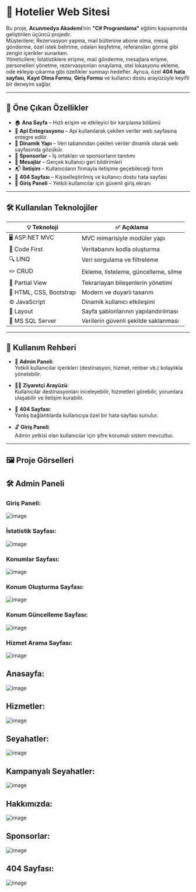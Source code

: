 # 🏨 Hotelier Web Sitesi

Bu proje, **Acunmedya Akademi**’nin **"C# Programlama"** eğitimi kapsamında geliştirilen üçüncü projedir.  
Müşterilere; Rezervasyon yapma, mail bültenine abone olma, mesaj gönderme, özel istek belirtme, odaları keşfetme, referansları görme  gibi zengin içerikler sunarken.  
Yöneticilere; İstatistiklere erişme, mail gönderme, mesajlara erişme, personelleri yönetme, rezervasyonları onaylama,  otel lokasyonu ekleme, ode ekleyip çıkarma gibi özellikler sunmayı hedefler. 
Ayrıca,  özel **404 hata sayfası**, **Kayıt Olma Formu**, **Giriş Formu** ve kullanıcı dostu arayüzüyle keyifli bir deneyim sağlar.

---

## 🌟 Öne Çıkan Özellikler

- 🏠 **Ana Sayfa** – Hızlı erişim ve etkileyici bir karşılama bölümü  
- 📍 **Api Entegrasyonu** – Api kullanılarak çekilen veriler web sayfasına entegre edilir.
- 🧳 **Dinamik Yapı** – Veri tabanından çekilen veriler dinamik olarak web sayfasında gözükür.
- 🤝 **Sponsorlar** – İş ortakları ve sponsorların tanıtımı  
- 💬 **Mesajlar** – Gerçek kullanıcı geri bildirimleri  
- 📬 **İletişim** – Kullanıcıların firmayla iletişime geçebileceği form  
- 🚫 **404 Sayfası** – Kişiselleştirilmiş ve kullanıcı dostu hata sayfası  
- 🔐 **Giriş Paneli** – Yetkili kullanıcılar için güvenli giriş ekranı  

---

## 🛠️ Kullanılan Teknolojiler

| 💡 Teknoloji           | ✅ Açıklama |
|------------------------|------------|
| 🖥️ ASP.NET MVC         | MVC mimarisiyle modüler yapı |
| 🧱 Code First          | Veritabanını kodla oluşturma |
| 🔍 LINQ               | Veri sorgulama ve filtreleme |
| ✏️ CRUD               | Ekleme, listeleme, güncelleme, silme |
| 🧩 Partial View        | Tekrarlayan bileşenlerin yönetimi |
| 🎨 HTML, CSS, Bootstrap| Modern ve duyarlı tasarım |
| ⚙️ JavaScript          | Dinamik kullanıcı etkileşimi |
| 🧭 Layout              | Sayfa şablonlarının yapılandırılması |
| 💾 MS SQL Server       | Verilerin güvenli şekilde saklanması |

---

## 🚀 Kullanım Rehberi

- 🔐 **Admin Paneli**:  
  Yetkili kullanıcılar içerikleri (destinasyon, hizmet, rehber vb.) kolaylıkla yönetebilir.

- 👨‍💻 **Ziyaretçi Arayüzü**:  
  Kullanıcılar destinasyonları inceleyebilir, hizmetleri görebilir, yorumlara ulaşabilir ve iletişim kurabilir.

- 🚫 **404 Sayfası**:  
  Yanlış bağlantılarda kullanıcıya özel bir hata sayfası sunulur.

- 🔓 **Giriş Paneli**:  
  Admin yetkisi olan kullanıcılar için şifre korumalı sistem mevcuttur.

---

## 🖼️ Proje Görselleri

## 🛠️ Admin Paneli
### Giriş Paneli:
![image](https://github.com/user-attachments/assets/90f2f943-531f-48e5-a5ba-a457bcd4d209)

### İstatistik Sayfası:
![image](https://github.com/user-attachments/assets/fb293e54-2576-46af-9559-6196ffd5cf48)

### Konumlar Sayfası:
![image](https://github.com/user-attachments/assets/3edbc9e7-0b90-4dce-83c3-542c49c8c1ce)

### Konum Oluşturma Sayfası:
![image](https://github.com/user-attachments/assets/bd72ad4f-6b3e-41c6-9d6d-e98fc2d04a69)

### Konum Güncelleme Sayfası:
![image](https://github.com/user-attachments/assets/317bdc1f-5f0a-4b78-942e-4e32b5cde5ff)

### Hizmet Arama Sayfası:
![image](https://github.com/user-attachments/assets/33aeacdf-ae93-4fd8-8a29-bec14a05043e)


## Anasayfa:
![image](https://github.com/user-attachments/assets/ae80475b-b1e8-4fc2-ad19-56e33b74b04b)

## Hizmetler:
![image](https://github.com/user-attachments/assets/e58b0a39-38c5-487e-b5c4-9e42f9605972)

## Seyahatler:
![image](https://github.com/user-attachments/assets/91a9004c-a07e-457a-9fed-89a73a2b6493)

## Kampanyalı Seyahatler:
![image](https://github.com/user-attachments/assets/876e8d55-e64c-4ab5-891d-a2aeb7131240)

## Hakkımızda:
![image](https://github.com/user-attachments/assets/d04c66b1-6b62-4ff6-9526-c88ff4a5ddcb)

## Sponsorlar:
![image](https://github.com/user-attachments/assets/a0e2b625-5f18-499a-b315-91da3c6f1730)

## 404 Sayfası:
![image](https://github.com/user-attachments/assets/76ac65de-11d5-459c-8ab1-bed60d01d39a)










